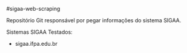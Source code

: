 #sigaa-web-scraping

Repositório Git responsável por pegar informações do sistema SIGAA.

Sistemas SIGAA Testados:
- sigaa.ifpa.edu.br